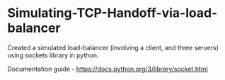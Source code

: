 # Simulating-TCP-Handoff-via-load-balancer
Created a simulated load-balancer (involving a client, and three servers) using sockets library in python. 

Documentation guide - https://docs.python.org/3/library/socket.html
